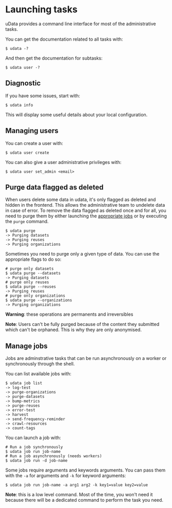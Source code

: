 # Launching tasks

uData provides a command line interface for most of the administrative tasks.

You can get the documentation related to all tasks with:

```shell
$ udata -?
```

And then get the documentation for subtasks:

```shell
$ udata user -?
```

## Diagnostic

If you have some issues, start with:

```shell
$ udata info
```

This will display some useful details about your local configuration.

## Managing users

You can create a user with:

```shell
$ udata user create
```

You can also give a user administrative privileges with:

```shell
$ udata user set_admin <email>
```

## Purge data flagged as deleted

When users delete some data in udata,
it's only flagged as deleted and hidden in the frontend.
This allows the administrative team to undelete data in case of error.
To remove the data flagged as deleted once and for all, you need to purge them by
either launching the [appropriate jobs](#manage-jobs) or by executing the `purge` command.

```shell
$ udata purge
-> Purging datasets
-> Purging reuses
-> Purging organizations
```

Sometimes you need to purge only a given type of data. You can use the appropriate flags to do so:

```shell
# purge only datasets
$ udata purge --datasets
-> Purging datasets
# purge only reuses
$ udata purge --reuses
-> Purging reuses
# purge only organizations
$ udata purge --organizations
-> Purging organizations
```

**Warning**: these operations are permanents and irreversibles

**Note**: Users can't be fully purged because of the content they submitted which can't be orphaned.
This is why they are only anonymised.


## Manage jobs

Jobs are adminstrative tasks that can be run asynchronously on a worker
or synchronously through the shell.

You can list available jobs with:

```shell
$ udata job list
-> log-test
-> purge-organizations
-> purge-datasets
-> bump-metrics
-> purge-reuses
-> error-test
-> harvest
-> send-frequency-reminder
-> crawl-resources
-> count-tags
```

You can launch a job with:

```shell
# Run a job synchronously
$ udata job run job-name
# Run a job asynchronously (needs workers)
$ udata job run -d job-name
```

Some jobs require arguments and keywords arguments.
You can pass them with the `-a` for arguments and `-k`
for keyword arguments:

```shell
$ udata job run job-name -a arg1 arg2 -k key1=value key2=value
```

**Note**: this is a low level command.
Most of the time, you won't need it because there will be a dedicated command
to perform the task you need.
